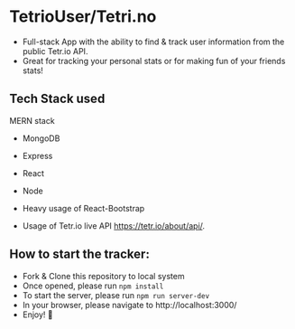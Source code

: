 # TetrioUser/Tetri.no
- Full-stack App with the ability to find & track user information from the public Tetr.io API.
- Great for tracking your personal stats or for making fun of your friends stats!

## Tech Stack used
MERN stack
- MongoDB
- Express
- React
- Node

- Heavy usage of React-Bootstrap
- Usage of Tetr.io live API
https://tetr.io/about/api/.

## How to start the tracker:
- Fork & Clone this repository to local system
- Once opened, please run `npm install`
- To start the server, please run `npm run server-dev`
- In your browser, please navigate to http://localhost:3000/
- Enjoy! :partying_face: